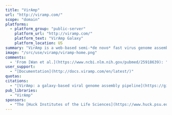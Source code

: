```yaml
---
title: "VirAmp"
url: "http://viramp.com/"
scope: "domain"
platforms:
  - platform_group: "public-server"
    platform_url: "http://viramp.com/"
    platform_text: "VirAmp Galaxy"
    platform_location: US
summary: "VirAmp is a web-based semi-*de novo* fast virus genome assembly pipeline designed for extremely high coverage NGS data. "
image: "/src/use/viramp/viramp-home.png"
comments:
  - 'From [Wan et al.](https://www.ncbi.nlm.nih.gov/pubmed/25918639): "[VirAmp](http://viramp.com/) "combines existing tools and techniques and presents them to end users via a web-enabled Galaxy interface. Our pipeline allows users to assemble, analyze, and interpret high coverage viral sequencing data with an ease and efficiency that was not possible previously. Our software makes a large number of genome assembly and related tools available to life scientists and automates the currently recommended best practices into a single, easy to use interface. We tested our pipeline with three different datasets from human herpes simplex virus (HSV)."'
user_support:
  - "[Documentation](http://docs.viramp.com/en/latest/)"
quotas:
citations:
  - "[VirAmp: a galaxy-based viral genome assembly pipeline](https://gigascience.biomedcentral.com/articles/10.1186/s13742-015-0060-y), Yinan Wan, Daniel W Renner, Istvan Albert and Moriah L Szpara, [*GigaScience*](http://www.gigasciencejournal.com/) 2015, 4:19  doi:10.1186/s13742-015-0060-y"
pub_libraries:
  - "VirAmp"
sponsors:
  - "The [Huck Institutes of the Life Sciences](https://www.huck.psu.edu/) and the [Department of Biochemistry and Molecular Biology](http://bmb.psu.edu/), [Pennsylvania State University](http://www.psu.edu/)"
---
```

